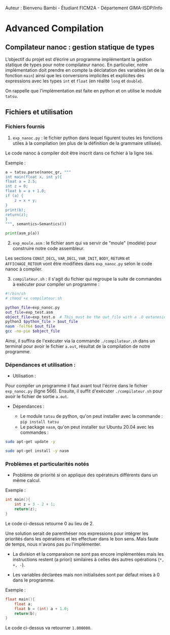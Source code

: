 Auteur : Bienvenu Bambi - Étudiant FICM2A - Département GIMA-ISDP/Info

# Advanced Compilation


## Compilateur nanoc : gestion statique de types
  
L’objectif du projet est d’écrire un programme implémentant la gestion statique de types pour notre compilateur nanoc. En particulier, notre implémentation doit prendre en compte la déclatation des variables (et de la fonction ```main```) ainsi que les conversions implicites et explicites des expressions avec les types ```int``` et ```float``` (en réalité ```long``` et ```double```).

On rappelle que l'implémentation est faite en python et on utilise le module ```tatsu```.


## Fichiers et utilisation

### Fichiers fournis

1. ```exp_nanoc.py``` : le fichier python dans lequel figurent toutes les fonctions utiles à la compilation (en plus de la définition de la grammaire utilisée).

Le code nanoc à compiler doit être inscrit dans ce fichier à la ligne ```566```.

Exemple :

```python
a = tatsu.parse(nanoc_gr, """
int main(float x, int y){
float a = 2.5;
int z = 0;
float b = a + 1.0;
if (a) {
    z = x + y;
}
print(b);
return(z);
}
""", semantics=Semantics())

print(asm_p(a))
```

2. ```exp_moule.asm``` : le fichier asm qui va servir de "moule" (modèle) pour construire notre code assembleur. 

Les sections ```CONST_DECL```, ```VAR_DECL```, ```VAR_INIT```, ```BODY```, ```RETURN``` et ```AFFICHAGE_RETOUR``` vont être modifiées dans ```exp_nanoc.py``` selon le code nanoc à compiler.

3. ```compilateur.sh``` : il s'agit du fichier qui regroupe la suite de commandes à exécuter pour compiler un programme :

```sh
#!/bin/sh
# chmod +x compilateur.sh

python_file=exp_nanoc.py
out_file=exp_test.asm
object_file=exp_test.o  # This must be the out_file with a .O extanesion
python3 $python_file > $out_file
nasm -felf64 $out_file
gcc -no-pie $object_file
```

Ainsi, il suffira de l'exécuter via la commande ```./compilateur.sh``` dans un terminal pour avoir le fichier ```a.out```, résultat de la compilation de notre programme.


### Dépendances et utilisation :

- Utilisation :

Pour compiler un programme il faut avant tout l'écrire dans le fichier ```exp_nanoc.py``` (ligne 566). Ensuite, il suffit d'exécuter ```./compilateur.sh``` pour avoir le fichier de sortie ```a.out```.

- Dépendances :

  - Le module ```tatsu``` de python, qu'on peut installer avec la commande : ```pip install tatsu```
  - Le package ```nasm```, qu'on peut installer sur Ubuntu 20.04 avec les commandes :

```bash
sudo apt-get update -y
```
```bash
sudo apt-get install -y nasm
```


### Problèmes et particularités notés

- Problème de priorité si on applique des opérateurs différents dans un même calcul. 

Exemple : 
```C
int main(){
    int z = 3 - 2 + 1;
    return(z);
}
``` 
Le code ci-dessus retourne 0 au lieu de 2.

Une solution serait de parenthéser nos expressions pour intégrer les priorités dans les opérations et les effectuer dans le bon sens. Mais faute de temps, nous n'avons pas pu l'implémenter.

- La division et la comparaison ne sont pas encore implémentées mais les instructions restent (a priori) similaires à celles des autres opérations (```*, +, -```).

- Les variables déclarées mais non initialisées sont par défaut mises à 0 dans le programme.

Exemple :
```C
float main(){
    float a;
    float b = (int) a + 1.0;
    return(b);
}
```
Le code ci-dessus va retourner ```1.000000```.
